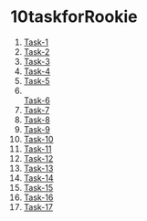 # 10taskforRookie

1. <a href="https://github.com/saberzhan19/10taskforRookie/tree/task-1"> Task-1</a>
2. <a href="https://github.com/saberzhan19/10taskforRookie/tree/try2"> Task-2</a>
3. <a href="https://github.com/saberzhan19/10taskforRookie/tree/try3"> Task-3</a>
4. <a href="https://github.com/saberzhan19/10taskforRookie/tree/task-4"> Task-4</a>
5. <a href="https://github.com/saberzhan19/10taskforRookie/tree/task-5"> Task-5</a><br>
6. <br><a href="https://github.com/saberzhan19/10taskforRookie/tree/task-6"> Task-6</a>
7. <a href="https://github.com/saberzhan19/10taskforRookie/tree/task-7"> Task-7</a>
8. <a href="https://github.com/saberzhan19/10taskforRookie/tree/task-8"> Task-8</a>
9. <a href="https://github.com/saberzhan19/10taskforRookie/tree/task-9"> Task-9</a>
10. <a href="https://github.com/saberzhan19/10taskforRookie/tree/task-10"> Task-10</a><br>
11. <a href="https://github.com/saberzhan19/10taskforRookie/tree/task-11"> Task-11</a>
12. <a href="https://github.com/saberzhan19/10taskforRookie/tree/task-12"> Task-12</a>
13. <a href="https://github.com/saberzhan19/10taskforRookie/tree/task-13"> Task-13</a>
14. <a href="https://github.com/saberzhan19/10taskforRookie/tree/task-14"> Task-14</a>
15. <a href="https://github.com/saberzhan19/10taskforRookie/tree/task-15"> Task-15</a>
16. <a href="https://github.com/saberzhan19/10taskforRookie/tree/task-16"> Task-16</a>
17. <a href="https://github.com/saberzhan19/10taskforRookie/tree/task-17"> Task-17</a>

